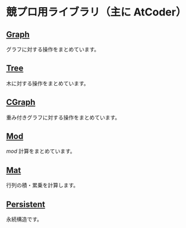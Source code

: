 # 競プロ用ライブラリ（主に AtCoder）

## [Graph](graph)

グラフに対する操作をまとめています。

## [Tree](tree)

木に対する操作をまとめています。

## [CGraph](cgraph)

重み付きグラフに対する操作をまとめています。

## [Mod](mod)

$mod$ 計算をまとめています。

## [Mat](mat)

行列の積・累乗を計算します。

## [Persistent](persistent)

永続構造です。
